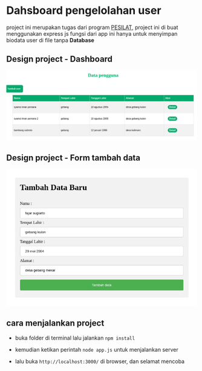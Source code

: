 # Dahsboard pengelolahan user

project ini merupakan tugas dari program [PESILAT](https://pesilat.alkademi.id/), project ini di buat menggunakan express js
fungsi dari app ini hanya untuk menyimpan biodata user di file tanpa __Database__

## Design project - Dashboard
![design project for index page](./images/dashboard.png)

## Design project - Form tambah data
![design project for index add new user](./images/form-tambah-data.png)

## cara menjalankan project

+ buka folder di terminal lalu jalankan `npm install`

+ kemudian ketikan perintah `node app.js` untuk menjalankan server

+ lalu buka `http://localhost:3000/` di browser, dan selamat mencoba

